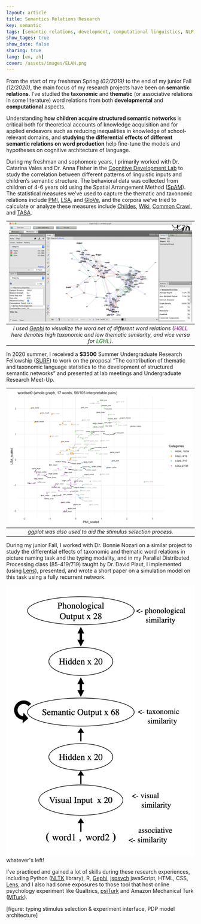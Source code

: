 ```yaml
---
layout: article
title: Semantics Relations Research
key: semantic
tags: [semantic relations, development, computational linguistics, NLP, modeling]
show_tages: true
show_date: false
sharing: true
lang: [en, zh]
cover: /assets/images/ELAN.png
---
```


From the start of my freshman Spring *(02/2019)* to the end of my junior Fall *(12/2020)*, the main focus of my research projects have been on **semantic relations**. I’ve studied the **taxonomic** and **thematic** (or associative relations in some literature) word relations from both **developmental** and **computational** aspects. 

<!--more-->

Understanding **how children acquire structured semantic networks** is critical both for theoretical accounts of knowledge acquisition and for applied endeavors such as reducing inequalities in knowledge of school-relevant domains, and **studying the differential effects of different semantic relations on word production** help fine-tune the models and hypotheses on cognitive architecture of language.

During my freshman and sophomore years, I primarily worked with Dr. Catarina Vales and Dr. Anna Fisher in the [Cognitive Development Lab][CDL] to study the correlation between different patterns of linguistic inputs and children’s semantic structure. The behavioral data was collected from children of 4-6 years old using the Spatial Arrangement Method ([SpAM]). The statistical measures we’ve used to capture the thematic and taxonomic relations include [PMI], [LSA], and [GloVe], and the corpora we’ve tried to calculate or analyze these measures include [Childes], [Wiki], [Common Crawl][CC], and [TASA]. 

|![](/assets/images/semantic-gephi-net.png)|
|:--:| 
| *I used [Gephi] to visualize the word net of different word relations (<span style="color: purple">HGLL </span> here denotes high taxonomic and low thematic similarity, and vice versa for <span style="color: green">LGHL</span>).* |

In 2020 summer, I received a **$3500** Summer Undergraduate Research Fellowship ([SURF]) to work on the proposal “The contribution of thematic and taxonomic language statistics to the development of structured semantic networks” and presented at lab meetings and Undergraduate Research Meet-Up.

|![](/assets/images/semantic-word-cloud.png)|
|:--:| 
| *ggplot was also used to aid the stimulus selection process.* |

During my junior Fall, I worked with Dr. Bonnie Nozari on a similar project to study the differential effects of taxonomic and thematic word relations in picture naming task and the typing modality, and in my Parallel Distributed Processing class (85-419/719) taught by Dr. David Plaut, I implemented (using [Lens]), presented, and wrote a short paper on a simulation model on this task using a fully recurrent network. 

<div class="grid">
  <div class="cell cell--15">
    <img class="image image--lg" src="/assets/images/semantic-rnn-arch.png">
  </div>
  <div class="cell cell--auto">
    whatever's left!
  </div>
</div>

 I’ve practiced and gained a lot of skills during these research experiences, including Python ([NLTK] library), R, [Gephi], [jspsych] javaScript, HTML, CSS, [Lens], and I also had some exposures to those tool that host online psychology experiment like Qualtrics, [psiTurk] and Amazon Mechanical Turk ([MTurk]).


[figure: typing stimulus selection & experiment interface, PDP model architecture]

[CDL]: https://sites.google.com/andrew.cmu.edu/cogdevlab
[SpAM]: https://www.researchgate.net/publication/343145592_Lumping_and_splitting_Developmental_changes_in_the_structure_of_children's_semantic_networks
[PMI]: https://en.wikipedia.org/wiki/Pointwise_mutual_information
[LSA]: https://en.wikipedia.org/wiki/Latent_semantic_analysis
[GloVE]: https://nlp.stanford.edu/projects/glove/
[Childes]: https://childes.talkbank.org/
[Wiki]: https://www.english-corpora.org/wiki/
[CC]: https://commoncrawl.org/
[TASA]: http://lsa.colorado.edu/spaces.html
[SURF]: https://www.cmu.edu/uro/summer%20research%20fellowships/SURF/
[NLTK]: https://www.nltk.org/
[Gephi]: https://gephi.org/
[jspsych]: https://www.jspsych.org/
[Lens]: https://ni.cmu.edu/~plaut/Lens/Manual/
[psiTurk]: http://psiturk.org/ee/
[MTurk]: https://www.mturk.com/
